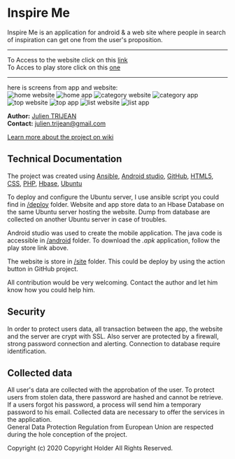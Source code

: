 # Inspire Me
 Inspire Me is an application for android & a web site where people in search of inspiration can get one from the user's proposition.   

---

To Access to the website click on this [link](#)  
To Acces to play store click on this [one](#)

---   

here is screens from app and website:   
![home website](#/img/home_website.jpg)
![home app](#/img/home_app.jpg)
![category website](#/img/category_website.jpg)
![category app](#/img/category_app.jpg)
![top website](#/img/top_website.jpg)
![top app](#/img/top_app.jpg)
![list website](#/img/list_website.jpg)
![list app](#/img/list_app.jpg)

**Author:** [Julien TRIJEAN](https://am-i-an.unusualperson.com)   
**Contact:** julien.trijean@gmail.com

[Learn more about the project on wiki]()

## Technical Documentation
 The project was created using [Ansible](), [Android studio](), [GitHub](), [HTML5](), [CSS](), [PHP](), [Hbase](), [Ubuntu]()

To deploy and configure the Ubuntu server, I use ansible script you could find in [/deploy](#/deploy/) folder.
Website and app store data to an Hbase Database on the same Ubuntu server hosting the website.
Dump from database are collected on another Ubuntu server in case of troubles.

Android studio was used to create the mobile application. The java code is accessible in [/android](#/android/) folder. To download the *.apk* application, follow the play store link above.

The website is store in [/site](#/site/) folder. This could be deploy by using the action button in GitHub project.

All contribution would be very welcoming. Contact the author and let him know how you could help him.

## Security
 In order to protect users data, all transaction between the app, the website and the server are crypt with SSL. Also server are protected by a firewall, strong password connection and alerting. Connection to database require identification.

## Collected data
 All user's data are collected with the approbation of the user. To protect users from stolen data, there password are hashed and cannot be retrieve. If a users forgot his password, a process will send him a temporary password to his email. Collected data are necessary to offer the services in the application.   
General Data Protection Regulation from European Union are respected during the hole conception of the project.

Copyright (c) 2020 Copyright Holder All Rights Reserved.
